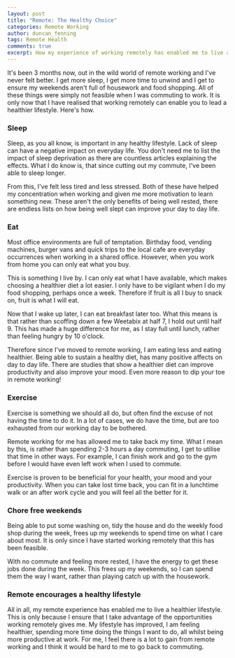 ```yaml
---
layout: post
title: "Remote: The Healthy Choice"
categories: Remote Working
author: duncan_fenning
tags: Remote Health
comments: true
excerpt: How my experience of working remotely has enabled me to live a healthier lifestyle.
---
```


It's been 3 months now, out in the wild world of remote working and I've never felt better. I get more sleep, I get more time to unwind and I get to ensure my weekends aren't full of housework and food shopping. All of these things were simply not feasible when I was commuting to work. It is only now that I have realised that working remotely can enable you to lead a healthier lifestyle. Here's how.

### Sleep

Sleep, as you all know, is important in any healthy lifestyle. Lack of sleep can have a negative impact on everyday life. You don't need me to list the impact of sleep deprivation as there are countless articles explaining the effects. What I do know is, that since cutting out my commute, I've been able to sleep longer.

From this, I've felt less tired and less stressed. Both of these have helped my concentration when working and given me more motivation to learn something new. These aren't the only benefits of being well rested, there are endless lists on how being well slept can improve your day to day life.

### Eat

Most office environments are full of temptation. Birthday food, vending machines, burger vans and quick trips to the local cafe are everyday occurrences when working in a shared office. However, when you work from home you can only eat what you buy.

This is something I live by. I can only eat what I have available, which makes choosing a healthier diet a lot easier. I only have to be vigilant when I do my food shopping, perhaps once a week. Therefore if fruit is all I buy to snack on, fruit is what I will eat.

Now that I wake up later, I can eat breakfast later too. What this means is that rather than scoffing down a few Weetabix at half 7, I hold out until half 9. This has made a huge difference for me, as I stay full until lunch, rather than feeling hungry by 10 o'clock.

Therefore since I've moved to remote working, I am eating less and eating healthier. Being able to sustain a healthy diet, has many positive affects on day to day life. There are studies that show a healthier diet can improve productivity and also improve your mood. Even more reason to dip your toe in remote working!

### Exercise

Exercise is something we should all do, but often find the excuse of not having the time to do it. In a lot of cases, we do have the time, but are too exhausted from our working day to be bothered.

Remote working for me has allowed me to take back my time. What I mean by this, is rather than spending 2-3 hours a day commuting, I get to utilise that time in other ways. For example, I can finish work and go to the gym before I would have even left work when I used to commute.

Exercise is proven to be beneficial for your health, your mood and your productivity. When you can take lost time back, you can fit in a lunchtime walk or an after work cycle and you will feel all the better for it.

### Chore free weekends

Being able to put some washing on, tidy the house and do the weekly food shop during the week, frees up my weekends to spend time on what I care about most. It is only since I have started working remotely that this has been feasible.

With no commute and feeling more rested, I have the energy to get these jobs done during the week. This frees up my weekends, so I can spend them the way I want, rather than playing catch up with the housework.

### Remote encourages a healthy lifestyle

All in all, my remote experience has enabled me to live a healthier lifestyle. This is only because I ensure that I take advantage of the opportunities working remotely gives me. My lifestyle has improved, I am feeling healthier, spending more time doing the things I want to do, all whilst being more productive at work. For me, I feel there is a lot to gain from remote working and I think it would be hard to me to go back to commuting.
